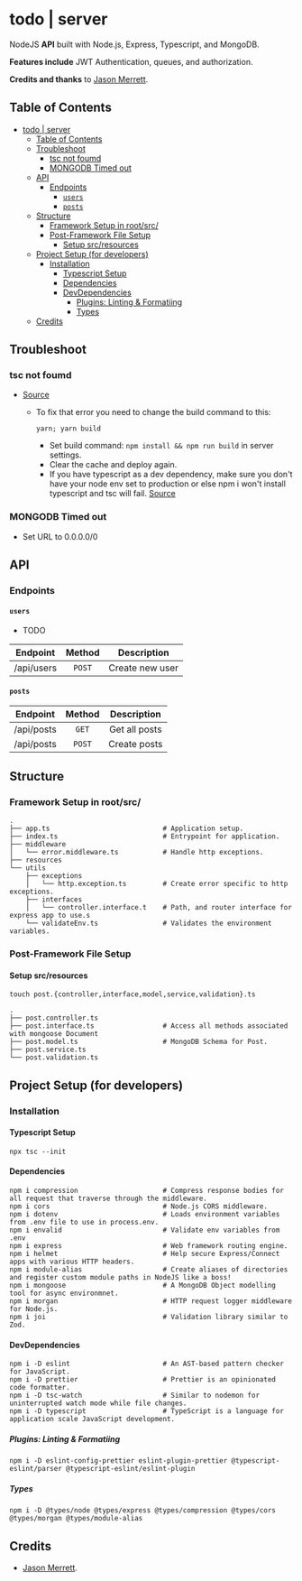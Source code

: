 # todo | server

NodeJS **API** built with Node.js, Express, Typescript, and MongoDB.

**Features include** JWT Authentication, queues, and authorization.

**Credits and thanks** to [Jason Merrett](https://github.com/JasonMerrett/nodejs-api-from-scratch/tree/master/src).

## Table of Contents

- [todo | server](#todo--server)
  - [Table of Contents](#table-of-contents)
  - [Troubleshoot](#troubleshoot)
    - [tsc not foumd](#tsc-not-foumd)
    - [MONGODB Timed out](#mongodb-timed-out)
  - [API](#api)
    - [Endpoints](#endpoints)
      - [`users`](#users)
      - [`posts`](#posts)
  - [Structure](#structure)
    - [Framework Setup in root/src/](#framework-setup-in-rootsrc)
    - [Post-Framework File Setup](#post-framework-file-setup)
      - [Setup src/resources](#setup-srcresources)
  - [Project Setup (for developers)](#project-setup-for-developers)
    - [Installation](#installation)
      - [Typescript Setup](#typescript-setup)
      - [Dependencies](#dependencies)
      - [DevDependencies](#devdependencies)
        - [Plugins: Linting \& Formatiing](#plugins-linting--formatiing)
        - [Types](#types)
  - [Credits](#credits)

## Troubleshoot

### tsc not foumd

- [Source](https://community.render.com/t/typescript-support/377/6)
  - To fix that error you need to change the build command to this:

    ```shell
    yarn; yarn build
    ```

    - Set build command: `npm install && npm run build` in server settings.
    - Clear the cache and deploy again.
    - If you have typescript as a dev dependency,
      make sure you don't have your node env set to production
      or else npm i won't install typescript and tsc will fail. [Source](https://community.render.com/t/typescript-support/377/24)

### MONGODB Timed out

- Set URL to 0.0.0.0/0

## API

### Endpoints

#### `users`

- TODO

|  Endpoint  | Method |   Description   |
| :--------: | :----: | :-------------: |
| /api/users | `POST` | Create new user |

#### `posts`

|  Endpoint  | Method |  Description  |
| :--------: | :----: | :-----------: |
| /api/posts | `GET`  | Get all posts |
| /api/posts | `POST` | Create posts  |

## Structure

### Framework Setup in root/src/

```shell
.
├── app.ts                            # Application setup.
├── index.ts                          # Entrypoint for application.
├── middleware
│   └── error.middleware.ts           # Handle http exceptions.
├── resources
└── utils
    ├── exceptions
    │   └── http.exception.ts         # Create error specific to http exceptions.
    ├── interfaces
    │   └── controller.interface.t    # Path, and router interface for express app to use.s
    └── validateEnv.ts                # Validates the environment variables.

```

### Post-Framework File Setup

<!-- TODO make `post` as todo or project later on. -->
#### Setup src/resources

```shell
touch post.{controller,interface,model,service,validation}.ts 
```

```shell
.
├── post.controller.ts
├── post.interface.ts                 # Access all methods associated with mongoose Document
├── post.model.ts                     # MongoDB Schema for Post.
├── post.service.ts
└── post.validation.ts
```

## Project Setup (for developers)

### Installation

#### Typescript Setup

```shell
npx tsc --init
```

#### Dependencies

```shell
npm i compression                     # Compress response bodies for all request that traverse through the middleware.
npm i cors                            # Node.js CORS middleware.
npm i dotenv                          # Loads environment variables from .env file to use in process.env.
npm i envalid                         # Validate env variables from .env
npm i express                         # Web framework routing engine.
npm i helmet                          # Help secure Express/Connect apps with various HTTP headers.
npm i module-alias                    # Create aliases of directories and register custom module paths in NodeJS like a boss!
npm i mongoose                        # A MongoDB Object modelling tool for async environmnet.
npm i morgan                          # HTTP request logger middleware for Node.js.
npm i joi                             # Validation library similar to Zod.
```

#### DevDependencies

```shell
npm i -D eslint                       # An AST-based pattern checker for JavaScript.
npm i -D prettier                     # Prettier is an opinionated code formatter.
npm i -D tsc-watch                    # Similar to nodemon for uninterrupted watch mode while file changes.
npm i -D typescript                   # TypeScript is a language for application scale JavaScript development.
```

##### Plugins: Linting & Formatiing

```shell
npm i -D eslint-config-prettier eslint-plugin-prettier @typescript-eslint/parser @typescript-eslint/eslint-plugin
```

##### Types

```shell
npm i -D @types/node @types/express @types/compression @types/cors @types/morgan @types/module-alias
```

## Credits

- [Jason Merrett](https://github.com/JasonMerrett/nodejs-api-from-scratch/tree/master/src).
